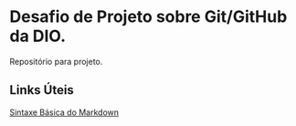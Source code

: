 # Desafio de Projeto sobre Git/GitHub da DIO.
Repositório para projeto. 

## Links Úteis

[Sintaxe Básica do Markdown](https://www.markdownguide.org/basic-syntax/)
